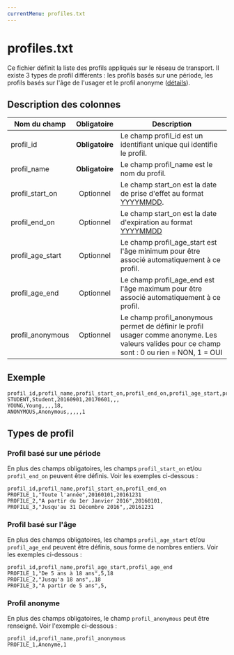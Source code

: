 ```yaml
---
currentMenu: profiles.txt
---
```


# profiles.txt

Ce fichier définit la liste des profils appliqués sur le réseau de transport. Il existe 3 types de profil différents : les profils basés sur une période, les profils basés sur l'âge de l'usager et le profil anonyme ([détails](#types-de-profil)).

## Description des colonnes

| Nom du champ      |  Obligatoire    |  Description |
|------------------|:------------:|----------|
| profil_id       | **Obligatoire** | Le champ profil_id est un identifiant unique qui identifie le profil. |  
| profil_name      | **Obligatoire** | Le champ profil_name est le nom du profil. |
| profil_start_on  |  Optionnel    | Le champ start_on est la date de prise d'effet au format [YYYYMMDD](types.html#Dates). |
| profil_end_on    |  Optionnel    | Le champ start_on est la date d'expiration au format [YYYYMMDD](types.html#Dates) |
| profil_age_start |  Optionnel    | Le champ profil_age_start est l'âge minimum pour être associé automatiquement à ce profil. |
| profil_age_end   |  Optionnel    | Le champ profil_age_end est l'âge maximum pour être associé automatiquement à ce profil. |
| profil_anonymous |  Optionnel    | Le champ profil_anonymous permet de définir le profil usager comme anonyme. Les valeurs valides pour ce champ sont : 0 ou rien = NON, 1 = OUI |

## Exemple
```
profil_id,profil_name,profil_start_on,profil_end_on,profil_age_start,profil_age_end,profil_anonymous
STUDENT,Student,20160901,20170601,,,
YOUNG,Young,,,,18,
ANONYMOUS,Anonymous,,,,,1
```

## Types de profil

### Profil basé sur une période

En plus des champs obligatoires, les champs `profil_start_on` et/ou `profil_end_on` peuvent être définis. Voir les exemples ci-dessous :  

```
profil_id,profil_name,profil_start_on,profil_end_on
PROFILE_1,"Toute l'année",20160101,20161231
PROFILE_2,"A partir du 1er Janvier 2016",20160101,
PROFILE_3,"Jusqu'au 31 Décembre 2016",,20161231
```

### Profil basé sur l'âge

En plus des champs obligatoires, les champs `profil_age_start` et/ou `profil_age_end` peuvent être définis, sous forme de nombres entiers. Voir les exemples ci-dessous :  

```
profil_id,profil_name,profil_age_start,profil_age_end
PROFILE_1,"De 5 ans à 18 ans",5,18
PROFILE_2,"Jusqu'a 18 ans",,18
PROFILE_3,"A partir de 5 ans",5,
```

### Profil anonyme

En plus des champs obligatoires, le champ `profil_anonymous` peut être renseigné. Voir l'exemple ci-dessous :  

```
profil_id,profil_name,profil_anonymous
PROFILE_1,Anonyme,1
```
